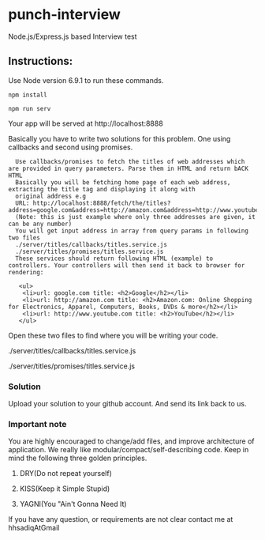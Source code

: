 # punch-interview
Node.js/Express.js based Interview test



## Instructions:
Use Node version 6.9.1 to run these commands.

`npm install`

`npm run serv`

Your app will be served at http://localhost:8888

Basically you have to write two solutions for this problem. One using callbacks and second using promises.

```
  Use callbacks/promises to fetch the titles of web addresses which are provided in query parameters. Parse them in HTML and return bACK HTML
  Basically you will be fetching home page of each web address, extracting the title tag and displaying it along with
  original address e.g
  URL: http://localhost:8888/fetch/the/titles?address=google.com&address=http://amazon.com&address=http://www.youtube.com
  (Note: this is just example where only three addresses are given, it can be any number)
  You will get input address in array from query params in following two files 
  ./server/titles/callbacks/titles.service.js  
  ./server/titles/promises/titles.service.js
  These services should return following HTML (example) to controllers. Your controllers will then send it back to browser for rendering:

   <ul>
    <li>url: google.com title: <h2>Google</h2></li>
    <li>url: http://amazon.com title: <h2>Amazon.com: Online Shopping for Electronics, Apparel, Computers, Books, DVDs & more</h2></li>
    <li>url: http://www.youtube.com title: <h2>YouTube</h2></li>
   </ul>
```

Open these two files to find where you will be writing your code. 

./server/titles/callbacks/titles.service.js

./server/titles/promises/titles.service.js


### Solution

Upload your solution to your github account. And send its link back to us.

### Important note

You are highly encouraged to change/add files, and improve
architecture of application. We really like modular/compact/self-describing code. Keep in mind the following three golden principles.

1. DRY(Do not repeat yourself)

2. KISS(Keep it Simple Stupid)

3. YAGNI(You "Ain't Gonna Need It)


If you have any question, or requirements are not clear contact me at hhsadiqAtGmail
